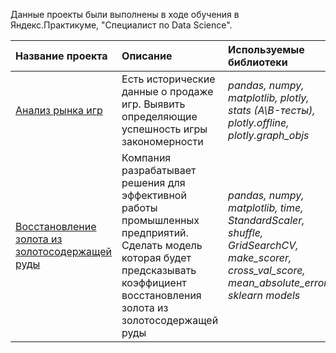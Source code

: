 Данные проекты были выполнены в ходе обучения в Яндекс.Практикуме, "Специалист по Data Science".

| Название проекта | Описание | Используемые библиотеки | 
| :---------------------- | :---------------------- | :---------------------- |
| [Анализ рынка игр](preprocessing_and_analysis_project) | Есть исторические данные о продаже игр. Выявить определяющие успешность игры закономерности| *pandas, numpy, matplotlib, plotly, stats (A\B-тесты), plotly.offline, plotly.graph_objs* |
| [Восстановление золота из золотосодержащей руды](ML_project_and_business_tasks) | Компания разрабатывает решения для эффективной работы промышленных предприятий. Сделать модель которая будет предсказывать коэффициент восстановления золота из золотосодержащей руды| *pandas, numpy, matplotlib, time, StandardScaler, shuffle, GridSearchCV, make_scorer, cross_val_score, mean_absolute_error, sklearn models* |
